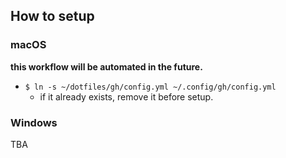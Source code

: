 ## How to setup

### macOS

**this workflow will be automated in the future.**

* `$ ln -s ~/dotfiles/gh/config.yml ~/.config/gh/config.yml`
  * if it already exists, remove it before setup.

### Windows

TBA
